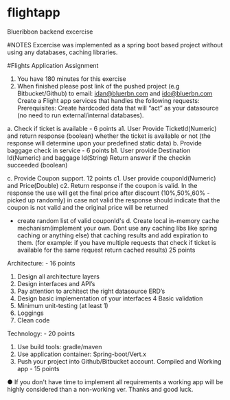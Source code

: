 # flightapp
Blueribbon backend excercise

#NOTES
Excercise was implemented as a spring boot based project without using any databases, caching libraries. 


#Flights Application Assignment

1. You have 180 minutes for this exercise
2. When finished please post link of the pushed project (e.g Bitbucket/Github) to email:
idan@bluerbn.com and ido@bluerbn.com
Create a Flight app services that handles the following requests:
Prerequisites:
Create hardcoded data that will “act” as your datasource (no need to run external/internal
databases).

a. Check if ticket is available - 6 points
a1. User Provide TicketId(Numeric) and return response (boolean) whether the ticket is
available or not (the response will determine upon your predefined static data)
b. Provide baggage check in service - 6 points
b1. User provide Destination Id(Numeric) and baggage Id(String)
Return answer if the checkin succeeded (boolean)

c. Provide Coupon support. 12 points
c1. User provide couponId(Numeric) and Price(Double)
c2. Return response if the coupon is valid. In the response the use will get the final price
after discount (10%,50%,60% - picked up randomly) in case not valid the response should
indicate that the coupon is not valid and the original price will be returned
* create random list of valid couponId's
d. Create local in-memory cache mechanism(implement your own.
Dont use any caching libs like spring caching or anything else) that caching results and add
expiration to them. (for example: if you have multiple requests that check if ticket is available
for the same request return cached results) 25 points

Architecture: - 16 points
1. Design all architecture layers
2. Design interfaces and API’s
3. Pay attention to architect the right datasource ERD’s
3. Design basic implementation of your interfaces
4 Basic validation
5. Minimum unit-testing (at least 1)
6. Loggings
7. Clean code

Technology: - 20 points
1. Use build tools: gradle/maven
2. Use application container: Spring-boot/Vert.x
3. Push your project into Github/Bitbucket account.
Compiled and Working app - 15 points

● If you don't have time to implement all requirements a working app will be highly
considered than a non-working ver.
Thanks and good luck.